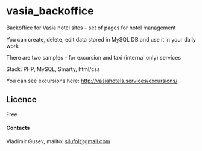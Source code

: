 # vasia_backoffice

Backoffice for Vasia hotel sites –
set of pages for hotel management

You can create, delete, edit data stored in MySQL DB
and use it in your daily work

There are two samples - for excursion and taxi (internal only) services

Stack: PHP, MySQL, Smarty, html/css

You can see excursions here:
http://vasiahotels.services/excursions/

## Licence
Free

#### Contacts
Vladimir Gusev, 
mailto: silufol@gmail.com
